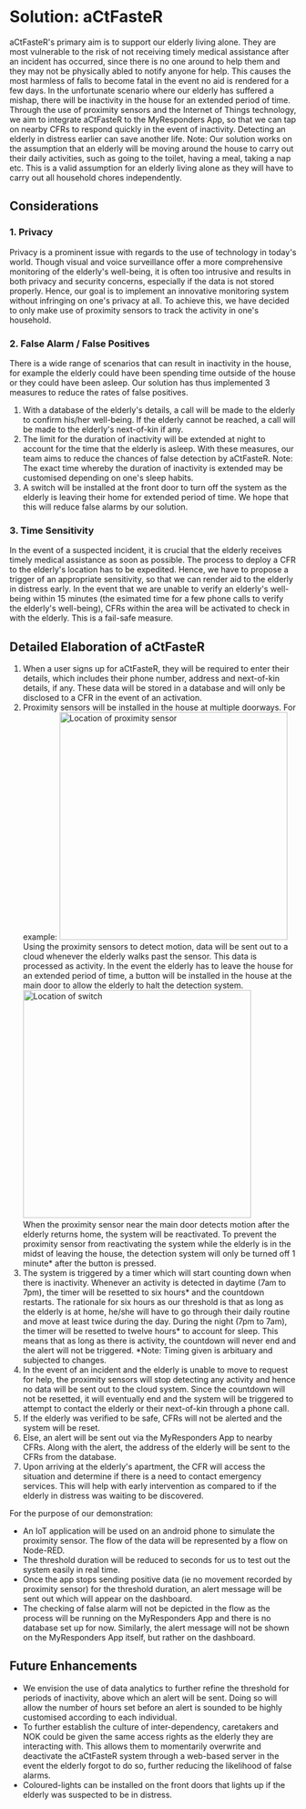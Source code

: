 # Solution: aCtFasteR
aCtFasteR's primary aim is to support our elderly living alone. They are most vulnerable to the risk of not receiving timely medical assistance after an incident has occurred, since there is no one around to help them and they may not be physically abled to notify anyone for help. This causes the most harmless of falls to become fatal in the event no aid is rendered for a few days. In the unfortunate scenario where our elderly has suffered a mishap, there will be inactivity in the house for an extended period of time. Through the use of proximity sensors and the Internet of Things technology, we aim to integrate aCtFasteR to the MyResponders App, so that we can tap on nearby CFRs to respond quickly in the event of inactivity. Detecting an elderly in distress earlier can save another life. 
Note: Our solution works on the assumption that an elderly will be moving around the house to carry out their daily activities, such as going to the toilet, having a meal, taking a nap etc. This is a valid assumption for an elderly living alone as they will have to carry out all household chores independently. 

## Considerations
### 1. Privacy 
Privacy is a prominent issue with regards to the use of technology in today's world. Though visual and voice surveillance offer a more comprehensive monitoring of the elderly's well-being, it is often too intrusive and results in both privacy and security concerns, especially if the data is not stored properly. Hence, our goal is to implement an innovative monitoring system without infringing on one's privacy at all. To achieve this, we have decided to only make use of proximity sensors to track the activity in one's household. 
### 2. False Alarm / False Positives
There is a wide range of scenarios that can result in inactivity in the house, for example the elderly could have been spending time outside of the house or they could have been asleep. Our solution has thus implemented 3 measures to reduce the rates of false positives.
1) With a database of the elderly's details, a call will be made to the elderly to confirm his/her well-being. If the elderly cannot be reached, a call will be made to the elderly's next-of-kin if any.
2) The limit for the duration of inactivity will be extended at night to account for the time that the elderly is asleep. With these measures, our team aims to reduce the chances of false detection by aCtFasteR.
Note: The exact time whereby the duration of inactivity is extended may be customised depending on one's sleep habits.
3) A switch will be installed at the front door to turn off the system as the elderly is leaving their home for extended period of time. We hope that this will reduce false alarms by our solution.
### 3. Time Sensitivity
In the event of a suspected incident, it is crucial that the elderly receives timely medical assistance as soon as possible. The process to deploy a CFR to the elderly's location has to be expedited. Hence, we have to propose a trigger of an appropriate sensitivity, so that we can render aid to the elderly in distress early. In the event that we are unable to verify an elderly's well-being within 15 minutes (the esimated time for a few phone calls to verify the elderly's well-being), CFRs within the area will be activated to check in with the elderly. This is a fail-safe measure.

## Detailed Elaboration of aCtFasteR
1. When a user signs up for aCtFasteR, they will be required to enter their details, which includes their phone number, address and next-of-kin details, if any. These data will be stored in a database and will only be disclosed to a CFR in the event of an activation.
2. Proximity sensors will be installed in the house at multiple doorways. For example:
<img src="https://github.com/cheweejia/WeNeedaTeamName-aCtFasteR_SCDFXIBM/blob/master/assets/images/Proximity%20Sensor%20location.jpg" alt="Location of proximity sensor" width="400px" height="400px"></a> </br>
Using the proximity sensors to detect motion, data will be sent out to a cloud whenever the elderly walks past the sensor. This data is processed as activity.  In the event the elderly has to leave the house for an extended period of time, a button will be installed in the house at the main door to allow the elderly to halt the detection system.
<img src="https://github.com/cheweejia/WeNeedaTeamName-aCtFasteR_SCDFXIBM/blob/master/assets/images/Switch%20location.jpg" alt="Location of switch" width="400px" height="400px"></a></br>
When the proximity sensor near the main door detects motion after the elderly returns home, the system will be reactivated. To prevent the proximity sensor from reactivating the system while the elderly is in the midst of leaving the house, the detection system will only be turned off 1 minute* after the button is pressed.
3. The system is triggered by a timer which will start counting down when there is inactivity. Whenever an activity is detected in daytime (7am to 7pm), the timer will be resetted to six hours* and the countdown restarts. The rationale for six hours as our threshold is that as long as the elderly is at home, he/she will have to go through their daily routine and move at least twice during the day. During the night (7pm to 7am), the timer will be resetted to twelve hours* to account for sleep. This means that as long as there is activity, the countdown will never end and the alert will not be triggered.
*Note: Timing given is arbituary and subjected to changes.
4. In the event of an incident and the elderly is unable to move to request for help, the proximity sensors will stop detecting any activity and hence no data will be sent out to the cloud system. Since the countdown will not be resetted, it will eventually end and the system will be triggered to attempt to contact the elderly or their next-of-kin through a phone call.
5. If the elderly was verified to be safe, CFRs will not be alerted and the system will be reset.
6. Else, an alert will be sent out via the MyResponders App to nearby CFRs. Along with the alert, the address of the elderly will be sent to the CFRs from the database.
7. Upon arriving at the elderly's apartment, the CFR will access the situation and determine if there is a need to contact emergency services. This will help with early intervention as compared to if the elderly in distress was waiting to be discovered.

For the purpose of our demonstration:
- An IoT application will be used on an android phone to simulate the proximity sensor. The flow of the data will be represented by a flow on Node-RED. 
- The threshold duration will be reduced to seconds for us to test out the system easily in real time. 
- Once the app stops sending positive data (ie no movement recorded by proximity sensor) for the threshold duration, an alert message will be sent out which will appear on the dashboard. 
- The checking of false alarm will not be depicted in the flow as the process will be running on the MyResponders App and there is no database set up for now. Similarly, the alert message will not be shown on the MyResponders App itself, but rather on the dashboard.

## Future Enhancements
- We envision the use of data analytics to further refine the threshold for periods of inactivity, above which an alert will be sent. Doing so will allow the number of hours set before an alert is sounded to be highly customised according to each individual.
- To further establish the culture of inter-dependency, caretakers and NOK could be given the same access rights as the elderly they are interacting with. This allows them to momentarily overwrite and deactivate the aCtFasteR system through a web-based server in the event the elderly forgot to do so, further reducing the likelihood of false alarms. 
- Coloured-lights can be installed on the front doors that lights up if the elderly was suspected to be in distress.
